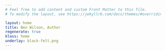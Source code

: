 ```yaml
---
# Feel free to add content and custom Front Matter to this file.
# To modify the layout, see https://jekyllrb.com/docs/themes/#overriding-theme-defaults

layout: home
title: Ben Wilson, Author
regenerate: true
klass: home
underlay: black-felt.png
---
```

